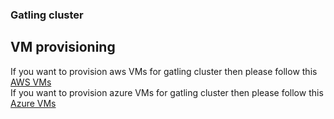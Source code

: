 ### Gatling cluster

## VM provisioning

If you want to provision aws VMs for gatling cluster then please follow this [AWS VMs](aws/README.md)   
If you want to provision azure VMs for gatling cluster then please follow this [Azure VMs](azure/README.md)   

